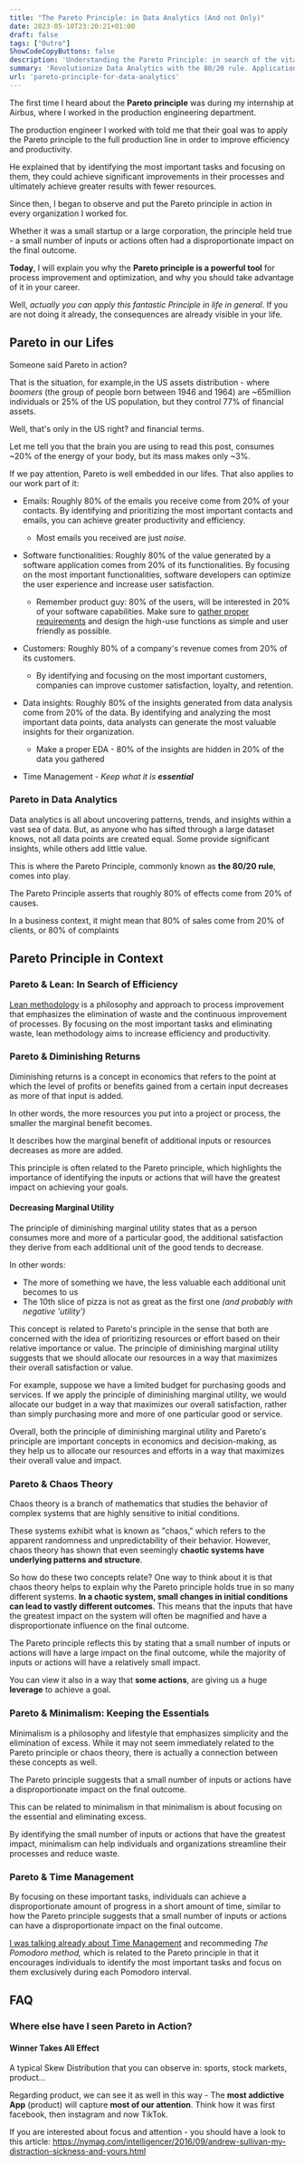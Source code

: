 ```yaml
---
title: "The Pareto Principle: in Data Analytics (And not Only)"
date: 2023-05-10T23:20:21+01:00
draft: false
tags: ["Outro"]
ShowCodeCopyButtons: false
description: 'Understanding the Pareto Principle: in search of the vital few insights for Analytics.'
summary: 'Revolutionize Data Analytics with the 80/20 rule. Application in analytics for decision-making, and tips for leveraging this Principle to prioritize resources effectively. Identify the vital few from the trivial many in your data-driven journey.'
url: 'pareto-principle-for-data-analytics'
---
```


<!-- 
# The Pareto Principle -->

The first time I heard about the **Pareto principle** was during my internship at Airbus, where I worked in the production engineering department.

The production engineer I worked with told me that their goal was to apply the Pareto principle to the full production line in order to improve efficiency and productivity.

He explained that by identifying the most important tasks and focusing on them, they could achieve significant improvements in their processes and ultimately achieve greater results with fewer resources.

Since then, I began to observe and put the Pareto principle in action in every organization I worked for. 

Whether it was a small startup or a large corporation, the principle held true - a small number of inputs or actions often had a disproportionate impact on the final outcome.

**Today**, I will explain you why the **Pareto principle is a powerful tool** for process improvement and optimization, and why you should take advantage of it in your career.

Well, *actually you can apply this fantastic Principle in life in general*. If you are not doing it already, the consequences are already visible in your life.

## Pareto in our Lifes

Someone said Pareto in action?

That is the situation, for example,in the US assets distribution - where *boomers* (the group of people born between 1946 and 1964) are ~65million individuals or 25% of the US population, but they control 77% of financial assets.

Well, that's only in the US right? and financial terms. 

Let me tell you that the brain you are using to read this post, consumes ~20% of the energy of your body, but its mass makes only ~3%. 

If we pay attention, Pareto is well embedded in our lifes. That also applies to our work part of it:

* Emails: Roughly 80% of the emails you receive come from 20% of your contacts. By identifying and prioritizing the most important contacts and emails, you can achieve greater productivity and efficiency.
    * Most emails you received are just *noise*.

* Software functionalities: Roughly 80% of the value generated by a software application comes from 20% of its functionalities. By focusing on the most important functionalities, software developers can optimize the user experience and increase user satisfaction.
    * Remember product guy: 80% of the users, will be interested in 20% of your software capabilities. Make sure to [gather proper requirements](https://fossengineer.com/requirements-data-analytics/) and design the high-use functions as simple and user friendly as possible.

* Customers: Roughly 80% of a company's revenue comes from 20% of its customers. 
    * By identifying and focusing on the most important customers, companies can improve customer satisfaction, loyalty, and retention.

* Data insights: Roughly 80% of the insights generated from data analysis come from 20% of the data. By identifying and analyzing the most important data points, data analysts can generate the most valuable insights for their organization.
    * Make a proper EDA - 80% of the insights are hidden in 20% of the data you gathered

* Time Management - *Keep what it is **essential***

### Pareto in Data Analytics

Data analytics is all about uncovering patterns, trends, and insights within a vast sea of data. But, as anyone who has sifted through a large dataset knows, not all data points are created equal. Some provide significant insights, while others add little value.

This is where the Pareto Principle, commonly known as **the 80/20 rule**, comes into play.

The Pareto Principle asserts that roughly 80% of effects come from 20% of causes.

In a business context, it might mean that 80% of sales come from 20% of clients, or 80% of complaints

## Pareto Principle in Context

<!--
### Pareto & Sales

Our brain is 3% of our weight, but it consumes 20% of our energy
about 70% of the body sense receptor are in our eyes -

our brain is 20% of our weight but consumes 80% of the energy???
eyes:
visual information: -->

### Pareto & Lean: In Search of Efficiency

[Lean methodology](https://fossengineer.com/lean/) is a philosophy and approach to process improvement that emphasizes the elimination of waste and the continuous improvement of processes. By focusing on the most important tasks and eliminating waste, lean methodology aims to increase efficiency and productivity.


### Pareto & Diminishing Returns

Diminishing returns is a concept in economics that refers to the point at which the level of profits or benefits gained from a certain input decreases as more of that input is added.

In other words, the more resources you put into a project or process, the smaller the marginal benefit becomes.

It describes how the marginal benefit of additional inputs or resources decreases as more are added. 

This principle is often related to the Pareto principle, which highlights the importance of identifying the inputs or actions that will have the greatest impact on achieving your goals. 

#### Decreasing Marginal Utility

The principle of diminishing marginal utility states that as a person consumes more and more of a particular good, the additional satisfaction they derive from each additional unit of the good tends to decrease. 

In other words:
* The more of something we have, the less valuable each additional unit becomes to us
* The 10th slice of pizza is not as great as the first one *(and probably with negative 'utility')*

This concept is related to Pareto's principle in the sense that both are concerned with the idea of prioritizing resources or effort based on their relative importance or value. The principle of diminishing marginal utility suggests that we should allocate our resources in a way that maximizes their overall satisfaction or value.

For example, suppose we have a limited budget for purchasing goods and services. If we apply the principle of diminishing marginal utility, we would allocate our budget in a way that maximizes our overall satisfaction, rather than simply purchasing more and more of one particular good or service. 

Overall, both the principle of diminishing marginal utility and Pareto's principle are important concepts in economics and decision-making, as they help us to allocate our resources and efforts in a way that maximizes their overall value and impact.

### Pareto & Chaos Theory

Chaos theory is a branch of mathematics that studies the behavior of complex systems that are highly sensitive to initial conditions.

These systems exhibit what is known as "chaos," which refers to the apparent randomness and unpredictability of their behavior. However, chaos theory has shown that even seemingly **chaotic systems have underlying patterns and structure**.

So how do these two concepts relate? One way to think about it is that chaos theory helps to explain why the Pareto principle holds true in so many different systems. **In a chaotic system, small changes in initial conditions can lead to vastly different outcomes**. This means that the inputs that have the greatest impact on the system will often be magnified and have a disproportionate influence on the final outcome.

The Pareto principle reflects this by stating that a small number of inputs or actions will have a large impact on the final outcome, while the majority of inputs or actions will have a relatively small impact.

You can view it also in a way that **some actions**, are giving us a huge **leverage** to achieve a goal.

<!-- I will write a dedicated post about Chaos Theory in the future.  -->

<!-- 
https://jakevdp.github.io/blog/2013/02/16/animating-the-lorentz-system-in-3d/ -->


<!-- 
py-chaoos.md -->

<!-- 
relate it with non lineality and caos theory -->

### Pareto & Minimalism: Keeping the Essentials

Minimalism is a philosophy and lifestyle that emphasizes simplicity and the elimination of excess. While it may not seem immediately related to the Pareto principle or chaos theory, there is actually a connection between these concepts as well.

The Pareto principle suggests that a small number of inputs or actions have a disproportionate impact on the final outcome.

This can be related to minimalism in that minimalism is about focusing on the essential and eliminating excess.

By identifying the small number of inputs or actions that have the greatest impact, minimalism can help individuals and organizations streamline their processes and reduce waste.

### Pareto & Time Management

By focusing on these important tasks, individuals can achieve a disproportionate amount of progress in a short amount of time, similar to how the Pareto principle suggests that a small number of inputs or actions can have a disproportionate impact on the final outcome.

[I was talking already about Time Management](https://fossengineer.com/time-management-data-analytics/) and recommeding *The Pomodoro method,* which is related to the Pareto principle in that it encourages individuals to identify the most important tasks and focus on them exclusively during each Pomodoro interval.

<!-- ### Pareto & Project Management -->

<!-- 
### Decision Making -->

<!-- ## FAQ

### What Tools can help me Focus?

Pomodoro
Kanban Boards -> Leantime, FocalBoard... -->

<!-- 
### What is The One Thing?

What is the Most Important thing, that when accomplished everything else will be completed or irrelevant?

> The One Thing: 

### Deep Work

This also resonates with the Author's book *Digital Minimalism*.

I used to be a human being: <https://nymag.com/intelligencer/2016/09/andrew-sullivan-my-distraction-sickness-and-yours.html>


### The Brain that changes itself

Use it or loose it. The more we let ourselves go in shallow tasks, the less we will have the capicity to focus, to generate creative and valuable work, but just noise and shallow tasks.

### Attention and Effort



### The 4DX


As knowledge workers in the information Age, we need more than ever to know how to say NO to many ideas, even good ideas. Just to make sure that the excellent ones come to reality.

In the 4 Dimension of Execution, we are directed as Principle 1, again, To Focus

### 7 Habits of Highly Effective People -->

## FAQ

### Where else have I seen Pareto in Action?

#### Winner Takes All Effect 

A typical Skew Distribution that you can observe in: sports, stock markets, product...

Regarding product, we can see it as well in this way - The **most addictive App** (product) will capture **most of our attention**. Think how it was first facebook, then instagram and now TikTok.

If you are interested about focus and attention - you should have a look to this article: <https://nymag.com/intelligencer/2016/09/andrew-sullivan-my-distraction-sickness-and-yours.html>